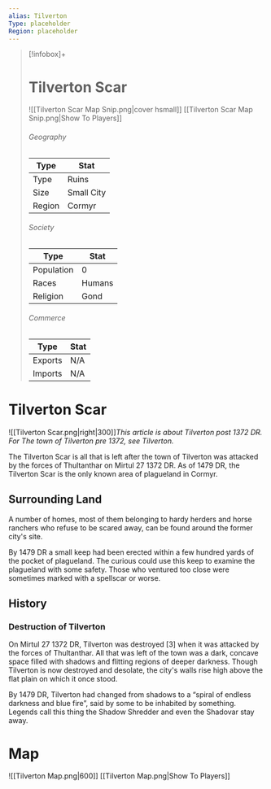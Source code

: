 ```yaml
---
alias: Tilverton
Type: placeholder
Region: placeholder
---
```


> [!infobox]+
> # Tilverton Scar
> ![[Tilverton Scar Map Snip.png|cover hsmall]]
> [[Tilverton Scar Map Snip.png|Show To Players]]
> ###### Geography
> Type |  Stat |
> ---|---|
> Type | Ruins |
> Size | Small City |
> Region | Cormyr |
> ###### Society
> Type |  Stat |
> ---|---|
> Population | 0 |
> Races | Humans |
> Religion | Gond |
> ###### Commerce
> Type |  Stat |
> ---|---|
> Exports | N/A |
> Imports | N/A |

# Tilverton Scar
![[Tilverton Scar.png|right|300]]*This article is about Tilverton post 1372 DR. For The town of Tilverton pre 1372, see Tilverton.*

The Tilverton Scar is all that is left after the town of Tilverton was attacked by the forces of Thultanthar on Mirtul 27 1372 DR. As of 1479 DR, the Tilverton Scar is the only known area of plagueland in Cormyr.

## Surrounding Land
A number of homes, most of them belonging to hardy herders and horse ranchers who refuse to be scared away, can be found around the former city's site.

By 1479 DR a small keep had been erected within a few hundred yards of the pocket of plagueland. The curious could use this keep to examine the plagueland with some safety. Those who ventured too close were sometimes marked with a spellscar or worse.

## History
### Destruction of Tilverton
On Mirtul 27 1372 DR, Tilverton was destroyed [3] when it was attacked by the forces of Thultanthar. All that was left of the town was a dark, concave space filled with shadows and flitting regions of deeper darkness. Though Tilverton is now destroyed and desolate, the city's walls rise high above the flat plain on which it once stood.

By 1479 DR, Tilverton had changed from shadows to a “spiral of endless darkness and blue fire”, said by some to be inhabited by something. Legends call this thing the Shadow Shredder and even the Shadovar stay away.

# Map
![[Tilverton Map.png|600]]
[[Tilverton Map.png|Show To Players]]